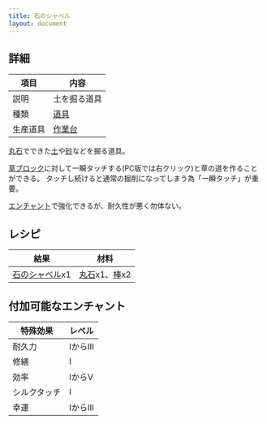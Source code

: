 ```yaml
---
title: 石のシャベル
layout: document
---
```

## 詳細

|項目|内容|
|---|---|
|説明|土を掘る道具|
|種類|[道具](道具)|
|生産道具|[作業台](作業台)|

[丸石](丸石)でできた[土](土)や[砂](砂)などを掘る道具。

[草ブロック](草ブロック)に対して一瞬タッチする(PC版では右クリック)と草の道を作ることができる。
タッチし続けると通常の掘削になってしまう為「一瞬タッチ」が重要。

[エンチャント](エンチャント)で強化できるが、耐久性が悪く勿体ない。

## レシピ

|結果|材料|
|---|---|
|[石のシャベル](石のシャベル)x1|[丸石](丸石)x1、[棒](棒)x2|

## 付加可能なエンチャント

|特殊効果|レベル|
|---|---|
|耐久力|IからIII|耐久力を上げる|耐久力|
|修繕|I|経験値で耐久値を修復|修繕|
|効率|IからV|作業動作が速くなる|効率強化|
|シルクタッチ|I|ブロックを壊さずにそのまま取得|シルクタッチ|
|幸運|IからIII|破壊時のアイテム取得確率を上げる|幸運|
